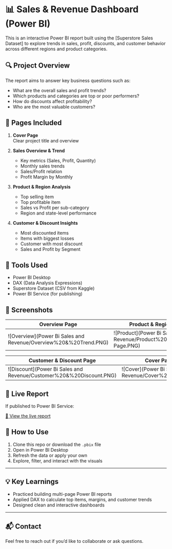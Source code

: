 # 📊 Sales & Revenue Dashboard (Power BI)

This is an interactive Power BI report built using the [Superstore Sales Dataset] to explore trends in sales, profit, discounts, and customer behavior across different regions and product categories.

## 🔍 Project Overview

The report aims to answer key business questions such as:
- What are the overall sales and profit trends?
- Which products and categories are top or poor performers?
- How do discounts affect profitability?
- Who are the most valuable customers?

## 📁 Pages Included

1. **Cover Page**  
   Clear project title and overview

2. **Sales Overview & Trend**  
   - Key metrics (Sales, Profit, Quantity)
   - Monthly sales trends
   - Sales/Profit relation
   - Profit Margin by Monthly

3. **Product & Region Analysis**  
   - Top selling item
   - Top profitable item
   - Sales vs Profit per sub-category
   - Region and state-level performance

4. **Customer & Discount Insights**  
   - Most discounted items
   - Items with biggest losses
   - Customer with most discount
   - Sales and Profit by Segment

## 🧰 Tools Used

- Power BI Desktop
- DAX (Data Analysis Expressions)
- Superstore Dataset (CSV from Kaggle)
- Power BI Service (for publishing)

## 📸 Screenshots

| Overview Page                             | Product & Region Page                          |
|-------------------------------------------|------------------------------------------------|
| ![Overview](Power Bi Sales and Revenue/Overview%20&%20Trend.PNG)     | ![Product](Power Bi Sales and Revenue/Product%20&%20Region-Page.PNG)               |

| Customer & Discount Page                  | Cover Page                                     |
|-------------------------------------------|------------------------------------------------|
| ![Discount](Power Bi Sales and Revenue/Customer%20&%20Discount.PNG)      | ![Cover](Power Bi Sales and Revenue/Cover%20Page.PNG)                 |

## 🔗 Live Report 

If published to Power BI Service:

[🔗 View the live report](https://app.powerbi.com/links/a3eD4KMmH-?ctid=e76098d4-4488-4bf5-9ca7-f469aec5b03b&pbi_source=linkShare&bookmarkGuid=375927da-f968-4b84-9316-366171285dd2)

## 📌 How to Use

1. Clone this repo or download the `.pbix` file
2. Open in Power BI Desktop
3. Refresh the data or apply your own
4. Explore, filter, and interact with the visuals

---

## 💡 Key Learnings

- Practiced building multi-page Power BI reports
- Applied DAX to calculate top items, margins, and customer trends
- Designed clean and interactive dashboards

---

## 📬 Contact

Feel free to reach out if you’d like to collaborate or ask questions.

